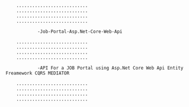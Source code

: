         ...........................
        ...........................
        ...........................
        ...........................
        
                -Job-Portal-Asp.Net-Core-Web-Api
            
        ...........................
        ...........................
        ...........................
        ...........................
        
                -API For a JOB Portal using Asp.Net Core Web Api Entity Freamework CQRS MEDIATOR
            
        ...........................
        ...........................
        ...........................
        ...........................

